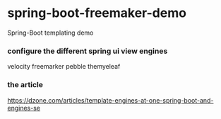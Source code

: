 # spring-boot-freemaker-demo
Spring-Boot templating demo

### configure the different spring ui view engines 

  velocity
  freemarker
  pebble
  themyeleaf

### the article

  https://dzone.com/articles/template-engines-at-one-spring-boot-and-engines-se
